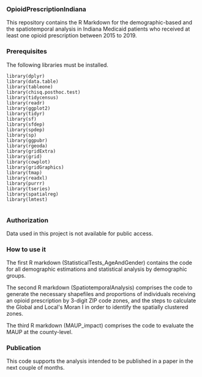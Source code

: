 
### OpioidPrescriptionIndiana
This repository contains the R Markdown for the demographic-based and the spatiotemporal analysis in Indiana Medicaid patients who received at least one opioid prescription between 2015 to 2019. 

### Prerequisites 
The following libraries must be installed. 

```
library(dplyr)
library(data.table)
library(tableone)
library(chisq.posthoc.test)
library(tidycensus)
library(readr)
library(ggplot2)
library(tidyr)
library(sf)
library(sfdep)
library(spdep)
library(sp)
library(ggpubr)
library(rgeoda)
library(gridExtra)
library(grid)
library(cowplot)
library(gridGraphics)
library(tmap)
library(readxl)
library(purrr)
library(tseries)
library(spatialreg)
library(lmtest)


```
### Authorization 
Data used in this project is not available for public access. 

### How to use it
The first R markdown (StatisticalTests_AgeAndGender) contains the code for all demographic estimations and statistical analysis by demographic groups. 

The second R markdown (SpatiotemporalAnalysis) comprises the code to generate the necessary shapefiles and proportions of individuals receiving an opioid prescription by 3-digit ZIP code zones, and the steps to calculate the Global and Local's Moran I in order to identify the spatially clustered zones.   

The third R markdown (MAUP_impact) comprises the code to evaluate the MAUP at the county-level.    
### Publication 
This code supports the analysis intended to be published in a paper in the next couple of months.  



